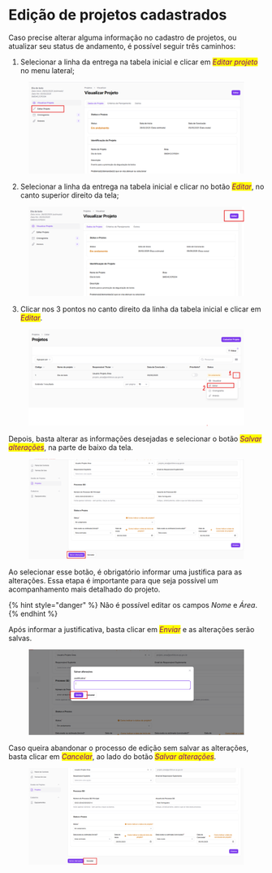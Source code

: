# Edição de projetos cadastrados

Caso precise alterar alguma informação no cadastro de projetos, ou atualizar seu status de andamento, é possível seguir três caminhos:&#x20;

1. Selecionar a linha da entrega na tabela inicial e clicar em _<mark style="color:purple;">Editar projeto</mark>_ no menu lateral;&#x20;

<figure><img src="../../../.gitbook/assets/image (6).png" alt=""><figcaption></figcaption></figure>

2. Selecionar a linha da entrega na tabela inicial e clicar no botão _<mark style="color:purple;">Editar</mark>_, no canto superior direito da tela;&#x20;

<figure><img src="../../../.gitbook/assets/image (3) (1).png" alt=""><figcaption></figcaption></figure>

3. Clicar nos 3 pontos no canto direito da linha da tabela inicial e clicar em _<mark style="color:purple;">Editar</mark>_.&#x20;

<figure><img src="../../../.gitbook/assets/image (4) (1).png" alt=""><figcaption></figcaption></figure>

Depois, basta alterar as informações desejadas e selecionar o botão _<mark style="color:purple;">Salvar alterações</mark>_, na parte de baixo da tela. &#x20;

<figure><img src="../../../.gitbook/assets/image (5) (1).png" alt=""><figcaption></figcaption></figure>

Ao selecionar esse botão, é obrigatório informar uma justifica para as alterações. Essa etapa é importante para que seja possível um acompanhamento mais detalhado do projeto.&#x20;

{% hint style="danger" %}
Não é possível editar os campos _Nome_ e _Área_.&#x20;
{% endhint %}

Após informar a justificativa, basta clicar em _<mark style="color:purple;">Enviar</mark>_ e as alterações serão salvas.&#x20;

<figure><img src="../../../.gitbook/assets/image (7).png" alt=""><figcaption></figcaption></figure>

Caso queira abandonar o processo de edição sem salvar as alterações, basta clicar em _<mark style="color:purple;">Cancelar</mark>_, ao lado do botão _<mark style="color:purple;">Salvar alterações</mark>_.&#x20;

<figure><img src="../../../.gitbook/assets/image (8).png" alt=""><figcaption></figcaption></figure>
